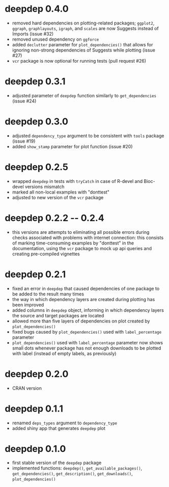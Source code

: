 # deepdep 0.4.0
* removed hard dependencies on plotting-related packages; `ggplot2`, `ggraph`, `graphlayouts`, `igraph`, and `scales` are now Suggests instead of Imports (issue #32)
* removed unused dependency on `ggforce`
* added `declutter` parameter for `plot_dependencies()` that allows for ignoring non-strong dependencies of Suggests while plotting (issue #27)
* `vcr` package is now optional for running tests (pull request #26)

# deepdep 0.3.1
* adjusted parameter of `deepdep` function similarly to `get_dependencies` (issue #24)

# deepdep 0.3.0
* adjusted `dependency_type` argument to be consistent with `tools` package (issue #19)
* added `show_stamp` parameter for plot function (issue #20)

# deepdep 0.2.5
* wrapped `deepdep` in tests with `tryCatch` in case of R-devel and Bioc-devel versions mismatch
* marked all non-local examples with "donttest"
* adjusted to new version of the `vcr` package

# deepdep 0.2.2 -- 0.2.4 
* this versions are attempts to eliminating all possible errors during checks associated with problems with internet connection:  this consists of marking time-consuming examples by "donttest" in the documentation, using the `vcr` package to mock up api queries and creating pre-compiled vignettes

# deepdep 0.2.1
* fixed an error in `deepdep` that caused dependencies of one package to be added to the result many times
* the way in which dependency layers are created during plotting has been improved
* added columns in `deepdep` object, informing in which dependency layers the source and target packages are located
* allowed more than five layers of dependencies on plot created by `plot_dependencies()`
* fixed bugs caused by `plot_dependencies()` used with `label_percentage` parameter
* `plot_dependencies()` used with `label_percentage` parameter now shows small dots whenever package has not enough downloads to be plotted with label (instead of empty labels, as previously)

# deepdep 0.2.0
* CRAN version

# deepdep 0.1.1
* renamed `deps_types` argument to `dependency_type`
* added shiny app that generates `deepdep` plot

# deepdep 0.1.0
* first stable version of the `deepdep` package
* implemented functions: `deepdep()`, `get_available_packages()`, `get_dependencies()`,
`get_description()`, `get_downloads()`, `plot_dependencies()`

